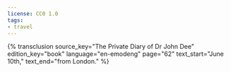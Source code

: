 ```yaml
---
license: CC0 1.0
tags:
- travel
---
```

{% transclusion
  source_key="The Private Diary of Dr John Dee"
  edition_key="book"
  language="en-emodeng"
  page="62"
  text_start="June 10th,"
  text_end="from London."
%}
